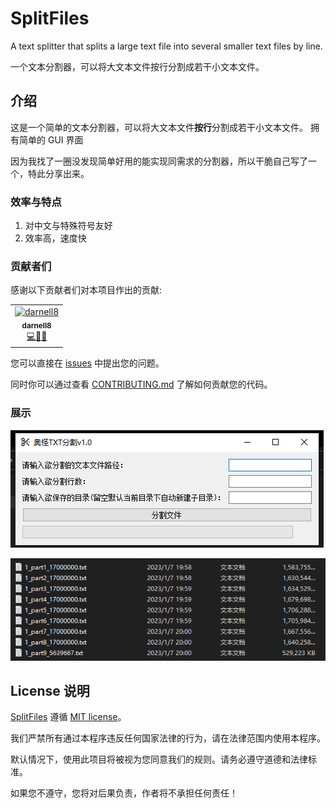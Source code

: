 # SplitFiles

A text splitter that splits a large text file into several smaller text files by line.

一个文本分割器，可以将大文本文件按行分割成若干小文本文件。

## 介绍

这是一个简单的文本分割器，可以将大文本文件**按行**分割成若干小文本文件。
拥有简单的 GUI 界面

因为我找了一圈没发现简单好用的能实现同需求的分割器，所以干脆自己写了一个，特此分享出来。

### 效率与特点

1. 对中文与特殊符号友好
2. 效率高，速度快

### 贡献者们

感谢以下贡献者们对本项目作出的贡献:
<!-- ALL-CONTRIBUTORS-LIST:START - Do not remove or modify this section -->
<!-- prettier-ignore-start -->
<!-- markdownlint-disable -->
<table>
  <tbody>
    <tr>
      <td align="center" valign="top" width="100%"><a href="https://github.com/darnell8"><img src="https://avatars.githubusercontent.com/u/119397407?v=4?s=100" width="100px;" alt="darnell8"/><br /><sub><b>darnell8</b></sub></a><br /><a href="https://github.com/aoguai/SplitFiles/commits/master?author=darnell8" title="Code">💻</a><a href="https://github.com/aoguai/SplitFiles//issues?q=author:darnell8" title="Bug reports">🐛</a><a href="https://github.com/aoguai/SplitFiles/commits/master?author=darnell8" title="Bug reports">🚧</a></td>
    </tr>
  </tbody>
</table>

<!-- markdownlint-restore -->
<!-- prettier-ignore-end -->

<!-- ALL-CONTRIBUTORS-LIST:END -->

您可以直接在 [issues](https://github.com/aoguai/QQtoExcel/issues)
中提出您的问题。

同时你可以通过查看 [CONTRIBUTING.md](https://github.com/aoguai/SplitFiles/blob/master/docs/CONTRIBUTING.md)
了解如何贡献您的代码。

### 展示

![GUI界面](https://github.com/aoguai/SplitFiles/blob/master/images/0.png)

![导出效果](https://github.com/aoguai/SplitFiles/blob/master/images/1.png)

## License 说明

[SplitFiles](https://github.com/aoguai/SplitFiles) 遵循 [MIT license](LICENSE)。

我们严禁所有通过本程序违反任何国家法律的行为，请在法律范围内使用本程序。

默认情况下，使用此项目将被视为您同意我们的规则。请务必遵守道德和法律标准。

如果您不遵守，您将对后果负责，作者将不承担任何责任！